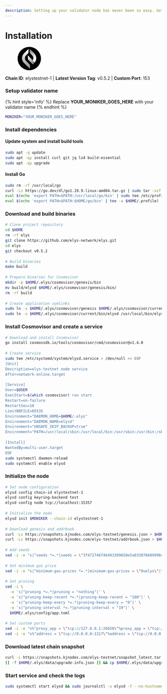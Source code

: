 ```yaml
---
description: Setting up your validator node has never been so easy. Get your validator running in minutes by following step by step instructions.
---
```


# Installation

<figure><img src="https://raw.githubusercontent.com/kj89/cosmos-images/main/logos/elys.png" alt=""><figcaption></figcaption></figure>

**Chain ID**: elystestnet-1 | **Latest Version Tag**: v0.5.2 | **Custom Port**: 153

### Setup validator name

{% hint style='info' %}
Replace **YOUR_MONIKER_GOES_HERE** with your validator name
{% endhint %}

```bash
MONIKER="YOUR_MONIKER_GOES_HERE"
```

### Install dependencies

#### Update system and install build tools

```bash
sudo apt -q update
sudo apt -qy install curl git jq lz4 build-essential
sudo apt -qy upgrade
```

#### Install Go

```bash
sudo rm -rf /usr/local/go
curl -Ls https://go.dev/dl/go1.19.9.linux-amd64.tar.gz | sudo tar -xzf - -C /usr/local
eval $(echo 'export PATH=$PATH:/usr/local/go/bin' | sudo tee /etc/profile.d/golang.sh)
eval $(echo 'export PATH=$PATH:$HOME/go/bin' | tee -a $HOME/.profile)
```

### Download and build binaries

```bash
# Clone project repository
cd $HOME
rm -rf elys
git clone https://github.com/elys-network/elys.git
cd elys
git checkout v0.5.2

# Build binaries
make build

# Prepare binaries for Cosmovisor
mkdir -p $HOME/.elys/cosmovisor/genesis/bin
mv build/elysd $HOME/.elys/cosmovisor/genesis/bin/
rm -rf build

# Create application symlinks
sudo ln -s $HOME/.elys/cosmovisor/genesis $HOME/.elys/cosmovisor/current -f
sudo ln -s $HOME/.elys/cosmovisor/current/bin/elysd /usr/local/bin/elysd -f
```

### Install Cosmovisor and create a service

```bash
# Download and install Cosmovisor
go install cosmossdk.io/tools/cosmovisor/cmd/cosmovisor@v1.4.0

# Create service
sudo tee /etc/systemd/system/elysd.service > /dev/null << EOF
[Unit]
Description=elys-testnet node service
After=network-online.target

[Service]
User=$USER
ExecStart=$(which cosmovisor) run start
Restart=on-failure
RestartSec=10
LimitNOFILE=65535
Environment="DAEMON_HOME=$HOME/.elys"
Environment="DAEMON_NAME=elysd"
Environment="UNSAFE_SKIP_BACKUP=true"
Environment="PATH=/usr/local/sbin:/usr/local/bin:/usr/sbin:/usr/bin:/sbin:/bin:/usr/games:/usr/local/games:/snap/bin:$HOME/.elys/cosmovisor/current/bin"

[Install]
WantedBy=multi-user.target
EOF
sudo systemctl daemon-reload
sudo systemctl enable elysd
```

### Initialize the node

```bash
# Set node configuration
elysd config chain-id elystestnet-1
elysd config keyring-backend test
elysd config node tcp://localhost:15357

# Initialize the node
elysd init $MONIKER --chain-id elystestnet-1

# Download genesis and addrbook
curl -Ls https://snapshots.kjnodes.com/elys-testnet/genesis.json > $HOME/.elys/config/genesis.json
curl -Ls https://snapshots.kjnodes.com/elys-testnet/addrbook.json > $HOME/.elys/config/addrbook.json

# Add seeds
sed -i -e "s|^seeds *=.*|seeds = \"3f472746f46493309650e5a033076689996c8881@elys-testnet.rpc.kjnodes.com:15359\"|" $HOME/.elys/config/config.toml

# Set minimum gas price
sed -i -e "s|^minimum-gas-prices *=.*|minimum-gas-prices = \"0uelys\"|" $HOME/.elys/config/app.toml

# Set pruning
sed -i \
  -e 's|^pruning *=.*|pruning = "nothing"|' \
  -e 's|^pruning-keep-recent *=.*|pruning-keep-recent = "100"|' \
  -e 's|^pruning-keep-every *=.*|pruning-keep-every = "0"|' \
  -e 's|^pruning-interval *=.*|pruning-interval = "19"|' \
  $HOME/.elys/config/app.toml

# Set custom ports
sed -i -e "s%^proxy_app = \"tcp://127.0.0.1:26658\"%proxy_app = \"tcp://127.0.0.1:15358\"%; s%^laddr = \"tcp://127.0.0.1:26657\"%laddr = \"tcp://127.0.0.1:15357\"%; s%^pprof_laddr = \"localhost:6060\"%pprof_laddr = \"localhost:15360\"%; s%^laddr = \"tcp://0.0.0.0:26656\"%laddr = \"tcp://0.0.0.0:15356\"%; s%^prometheus_listen_addr = \":26660\"%prometheus_listen_addr = \":15366\"%" $HOME/.elys/config/config.toml
sed -i -e "s%^address = \"tcp://0.0.0.0:1317\"%address = \"tcp://0.0.0.0:15317\"%; s%^address = \":8080\"%address = \":15380\"%; s%^address = \"0.0.0.0:9090\"%address = \"0.0.0.0:15390\"%; s%^address = \"0.0.0.0:9091\"%address = \"0.0.0.0:15391\"%; s%:8545%:15345%; s%:8546%:15346%; s%:6065%:15365%" $HOME/.elys/config/app.toml
```

### Download latest chain snapshot

```bash
curl -L https://snapshots.kjnodes.com/elys-testnet/snapshot_latest.tar.lz4 | tar -Ilz4 -xf - -C $HOME/.elys
[[ -f $HOME/.elys/data/upgrade-info.json ]] && cp $HOME/.elys/data/upgrade-info.json $HOME/.elys/cosmovisor/genesis/upgrade-info.json
```

### Start service and check the logs

```bash
sudo systemctl start elysd && sudo journalctl -u elysd -f --no-hostname -o cat
```
